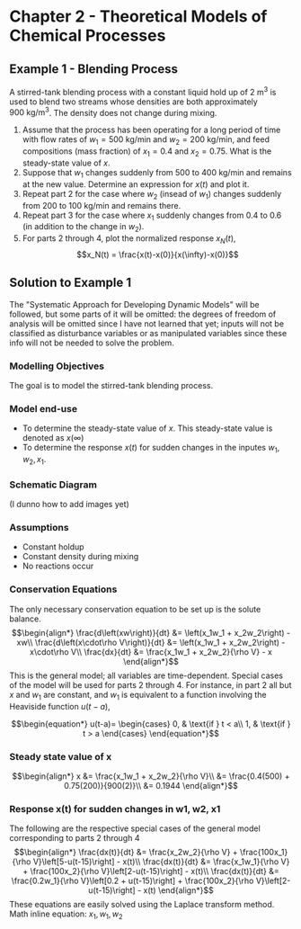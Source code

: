 # Chapter 2 - Theoretical Models of Chemical Processes
## Example 1 - Blending Process
A stirred-tank blending process with a constant liquid hold up of $2~\text{m}^3$ is used to blend two streams whose densities are both approximately $900~\text{kg/m}^3$. The density does not change during mixing.<br/>
1. Assume that the process has been operating for a long period of time with flow rates of $w_1 = 500~\text{kg/min}$ and $w_2 = 200~\text{kg/min}$, and feed compositions (mass fraction) of $x_1 = 0.4$ and $x_2 = 0.75$. What is the steady-state value of $x$.
2. Suppose that $w_1$ changes suddenly from $500$ to $400~\text{kg/min}$ and remains at the new value. Determine an expression for $x(t)$ and plot it.
3. Repeat part 2 for the case where $w_2$ (insead of $w_1$) changes suddenly from $200$ to $100~\text{kg/min}$ and remains there.
4. Repeat part 3 for the case where $x_1$ suddenly changes from $0.4$ to $0.6$ (in addition to the change in $w_2$).
5. For parts 2 through 4, plot the normalized response $x_N(t)$,
$$x_N(t) = \frac{x(t)-x(0)}{x(\infty)-x(0)}$$
## Solution to Example 1
The "Systematic Approach for Developing Dynamic Models" will be followed, but some parts of it will be omitted: the degrees of freedom of analysis will be omitted since I have not learned that yet; inputs will not be classified as disturbance variables or as manipulated variables since these info will not be needed to solve the problem.
### Modelling Objectives
The goal is to model the stirred-tank blending process.
### Model end-use
- To determine the steady-state value of $x$. This steady-state value is denoted as $x(\infty)$
- To determine the response $x(t)$ for sudden changes in the inputes $w_1, w_2, x_1$.
### Schematic Diagram
(I dunno how to add images yet)
### Assumptions
- Constant holdup
- Constant density during mixing
- No reactions occur
### Conservation Equations
The only necessary conservation equation to be set up is the solute balance.
$$\begin{align*}
    \frac{d\left(xw\right)}{dt} &= \left(x_1w_1 + x_2w_2\right) - xw\\
    \frac{d\left(x\cdot\rho V\right)}{dt} &= \left(x_1w_1 + x_2w_2\right) - x\cdot\rho V\\
    \frac{dx}{dt} &= \frac{x_1w_1 + x_2w_2}{\rho V} - x
\end{align*}$$
This is the general model; all variables are time-dependent. Special cases of the model will be used for parts 2 through 4. For instance, in part 2 all but $x$ and $w_1$ are constant, and $w_1$ is equivalent to a function involving the Heaviside function $u(t-a)$,

$$\begin{equation*}
    u(t-a)=
    \begin{cases}
        0, & \text{if } t < a\\
        1, & \text{if } t > a
    \end{cases}
\end{equation*}$$

### Steady state value of x
$$\begin{align*}
x
&= \frac{x_1w_1 + x_2w_2}{\rho V}\\
&= \frac{0.4(500) + 0.75(200)}{900(2)}\\
&= 0.1944
\end{align*}$$
### Response x(t) for sudden changes in w1, w2, x1
The following are the respective special cases of the general model corresponding to parts 2 through 4
$$\begin{align*}
    \frac{dx(t)}{dt} &= \frac{x_2w_2}{\rho V} + \frac{100x_1}{\rho V}\left[5-u(t-15)\right] - x(t)\\
    \frac{dx(t)}{dt} &= \frac{x_1w_1}{\rho V} + \frac{100x_2}{\rho V}\left[2-u(t-15)\right] - x(t)\\
    \frac{dx(t)}{dt} &= \frac{0.2w_1}{\rho V}\left[0.2 + u(t-15)\right] + \frac{100x_2}{\rho V}\left[2-u(t-15)\right] - x(t)
\end{align*}$$
These equations are easily solved using the Laplace transform method.<br/>
Math inline equation: $x_1, w_1, w_2$
